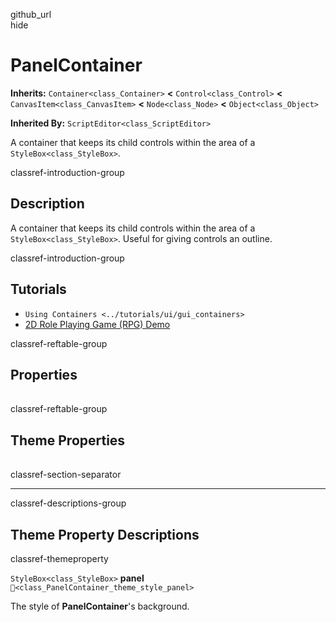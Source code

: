 github\_url  
hide

# PanelContainer

**Inherits:** `Container<class_Container>` **&lt;**
`Control<class_Control>` **&lt;** `CanvasItem<class_CanvasItem>`
**&lt;** `Node<class_Node>` **&lt;** `Object<class_Object>`

**Inherited By:** `ScriptEditor<class_ScriptEditor>`

A container that keeps its child controls within the area of a
`StyleBox<class_StyleBox>`.

classref-introduction-group

## Description

A container that keeps its child controls within the area of a
`StyleBox<class_StyleBox>`. Useful for giving controls an outline.

classref-introduction-group

## Tutorials

-   `Using Containers <../tutorials/ui/gui_containers>`
-   [2D Role Playing Game (RPG)
    Demo](https://godotengine.org/asset-library/asset/2729)

classref-reftable-group

## Properties

<table>
<tbody>
<tr>
</tr>
</tbody>
</table>

classref-reftable-group

## Theme Properties

<table>
<tbody>
<tr>
</tr>
</tbody>
</table>

classref-section-separator

------------------------------------------------------------------------

classref-descriptions-group

## Theme Property Descriptions

classref-themeproperty

`StyleBox<class_StyleBox>` **panel**
`🔗<class_PanelContainer_theme_style_panel>`

The style of **PanelContainer**'s background.
